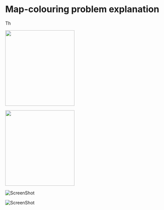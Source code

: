 # Map-colouring problem explanation
Th
<p>
    <img src="https://github.com/GeoGke/Map_Colouring_GeneticAlgo_Python/tree/master/imgs/Simple_Example.png" width="220" height="240" />
</p>
<p>
    <img src="https://github.com/GeoGke/Map_Colouring_GeneticAlgo_Python/tree/master/imgs/Advanced_Example.png" width="220" height="240" />
</p>

![ScreenShot]()

![ScreenShot]()
